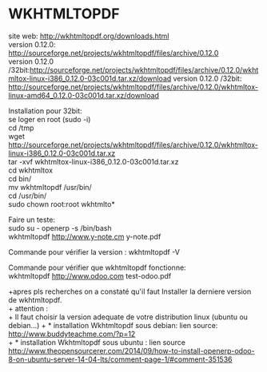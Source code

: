 # WKHTMLTOPDF
site web: http://wkhtmltopdf.org/downloads.html		
version 0.12.0: http://sourceforge.net/projects/wkhtmltopdf/files/archive/0.12.0		
version 0.12.0 /32bit:http://sourceforge.net/projects/wkhtmltopdf/files/archive/0.12.0/wkhtmltox-linux-i386_0.12.0-03c001d.tar.xz/download
version 0.12.0 /32bit: http://sourceforge.net/projects/wkhtmltopdf/files/archive/0.12.0/wkhtmltox-linux-amd64_0.12.0-03c001d.tar.xz/download 

Installation pour 32bit:		
se loger en root (sudo -i)		
cd /tmp		
wget http://sourceforge.net/projects/wkhtmltopdf/files/archive/0.12.0/wkhtmltox-linux-i386_0.12.0-03c001d.tar.xz    
tar -xvf wkhtmltox-linux-i386_0.12.0-03c001d.tar.xz  
cd wkhtmltox  
cd bin/  
mv wkhtmltopdf /usr/bin/  
cd /usr/bin/  
sudo chown root:root wkhtmlto*  

Faire un teste:  
sudo su - openerp -s /bin/bash  
wkhtmltopdf  http://www.y-note.cm y-note.pdf



Commande pour vérifier la version :
wkhtmltopdf -V 

Commande pour vérifier que wkhtmltopdf fonctionne:	
wkhtmltopdf http://www.odoo.com test-odoo.pdf 	

+apres pls recherches on a constaté qu'il faut Installer la derniere version de wkhtmltopdf.	
	+ attention :	
	+ Il faut choisir la version adequate de votre distribution linux (ubuntu ou debian...)	
	+ * installation Wkhtmltopdf sous debian: lien source: http://www.buddyteachme.com/?p=12	
	+ * installation Wkhtmltopdf sous ubuntu : lien source	 http://www.theopensourcerer.com/2014/09/how-to-install-openerp-odoo-8-on-ubuntu-server-14-04-lts/comment-page-1/#comment-351536	
